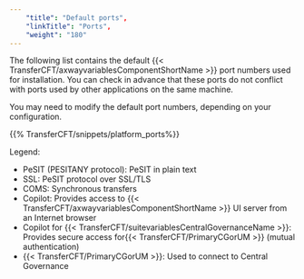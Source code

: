 ```yaml
---
    "title": "Default ports",
    "linkTitle": "Ports",
    "weight": "180"
---
```

The following list contains the default {{< TransferCFT/axwayvariablesComponentShortName  >}} port numbers used for installation. You can check in advance that these ports do not conflict with ports used by other applications on the same machine.

You may need to modify the default port numbers, depending on your configuration.

{{% TransferCFT/snippets/platform_ports%}}

Legend:

- PeSIT (PESITANY protocol): PeSIT in plain text
- SSL: PeSIT protocol over SSL/TLS
- COMS: Synchronous transfers
- Copilot: Provides access to {{< TransferCFT/axwayvariablesComponentShortName  >}} UI server from an Internet browser
- Copilot for {{< TransferCFT/suitevariablesCentralGovernanceName  >}}: Provides secure access for{{< TransferCFT/PrimaryCGorUM  >}} (mutual authentication)
- {{< TransferCFT/PrimaryCGorUM  >}}: Used to connect to Central Governance
